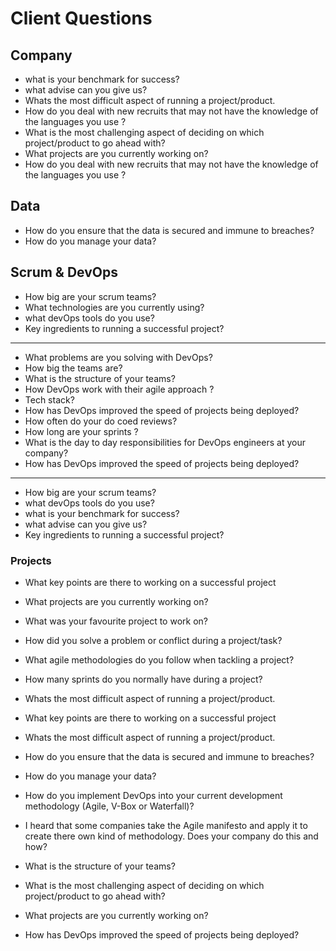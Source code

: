 # Client Questions

## Company
* what is your benchmark for success?
* what advise can you give us?
* Whats the most difficult aspect of running a project/product.
* How do you deal with new recruits that may not have the knowledge of the languages you use ?
* What is the most challenging aspect of deciding on which project/product to go ahead with?
* What projects are you currently working on?
* How do you deal with new recruits that may not have the knowledge of the languages you use ?

## Data
* How do you ensure that the data is secured and immune to breaches?
* How do you manage your data?

## Scrum & DevOps
* How big are your scrum teams?
* What technologies are you currently using?
* what devOps tools do you use?
* Key ingredients to running a successful project?
---
* What problems are you solving with DevOps?
* How big the teams are?
* What is the structure of your teams?
* How DevOps work with their agile approach ?
* Tech stack?
* How has DevOps improved the speed of projects being deployed?
* How often do your do coed reviews?
* How long are your sprints ?
* What is the day to day responsibilities for DevOps engineers at your company?
* How has DevOps improved the speed of projects being deployed?
---
* How big are your scrum teams?
* what devOps tools do you use?
* what is your benchmark for success?
* what advise can you give us?
* Key ingredients to running a successful project?


### Projects

* What key points are there to working on a successful project

* What projects are you currently working on?

* What was your favourite project to work on?

* How did you solve a problem or conflict during a project/task?

* What agile methodologies do you follow when tackling a project?

* How many sprints do you normally have during a project?

* Whats the most difficult aspect of running a project/product.

* What key points are there to working on a successful project

* Whats the most difficult aspect of running a project/product.

* How do you ensure that the data is secured and immune to breaches?

* How do you manage your data?

* How do you implement DevOps into your current development methodology (Agile, V-Box or Waterfall)?
* I heard that some companies take the Agile manifesto and apply it to create there own kind of methodology. Does your company do this and how?

* What is the structure of your teams?

* What is the most challenging aspect of deciding on which project/product to go ahead with?

* What projects are you currently working on?

* How has DevOps improved the speed of projects being deployed?

